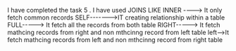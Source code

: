 I have completed the task 5 . I have used JOINS LIKE 
INNER ----> It only fetch common records
SELF------->IT creating relationship within a table 
FULL----->   It fetch all the records from both table
RIGHT-----> It fetch mathcing records from right and non mthcinng record from left table
left-->It fetch mathcing records from left and non mthcinng record from right table
